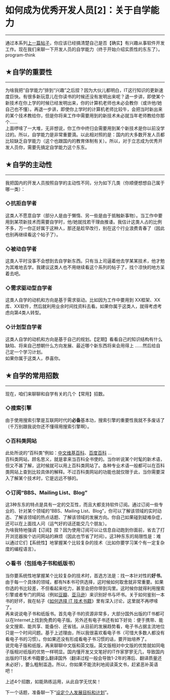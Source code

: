 # 如何成为优秀开发人员[2]：关于自学能力 

-----

 通过本系列[上一篇帖子](https://program-think.blogspot.com/2009/01/1.html)，你应该已经搞清楚自己是否【确实】有兴趣从事软件开发工作。现在我们来聊一下开发人员的自学能力（终于开始介绍实质性的东东了）。program-think  
   
    
 ## ★自学的重要性
-------

  
 为啥我把“自学能力”排到“兴趣”之后捏？因为大伙儿都明白，IT这行知识的更新速度巨快。有很多新玩意儿在你读书的时候还没有发明出来呢？退一步讲，即使某个新技术在你上学的时候已经发明出来，你的计算机老师也未必会教你（或许他/她自己也不懂）。再退一步讲，即使你上学时的计算机老师比较牛，会把当时新出来的某个技术教给你，但是你将来工作中需要用到的新技术未必就当年老师教给你那个......  
 上面啰嗦了一大堆，无非想说，你工作中终归会需要用到某个新技术是你以前没学过的。所以，自学能力是非常重要滴。以此相对照的是：国内的大多数开发人员都比较缺乏自学能力（这个也跟国内的教育体制有关）。所以，对于立志成为优秀开发人员你，需要先搞定自学能力这个东东。  
   
    
 ## ★自学的主动性
-------

  
 我把国内的开发人员按照自学的主动性不同，分为如下几类（你顺便想想自己属于哪一类）：  
   
 ### ◇抗拒自学者

  
 这类人不愿意自学（部分人是由于懒惰、另一些是由于抵触新事物）。当工作中要用到某项新技术而需要自学时，他/她就找若干理由推诿。我估计这类人占的比例不多，万一你正好属于这种人，那还是趁早改行，别在这个行业浪费青春了（因此也别再继续看这个帖子了）。  
   
 ### ◇被动自学者

  
 这类人平时没事不会想到去自学新东西。只有当上司逼着他去学某某技术，他才勉为其难地去学。我建议这类人也不用继续看这个系列的帖子了，找个凉快的地方呆着去吧。  
   
 ### ◇需求驱动型自学者

  
 这类人自学的动机和方向是基于需求驱动。比如因为工作中要用到 XX框架、XX库、XX软件，然后就利用业余时间找资料去看。如果你属于这类人，就得考虑考虑向第4类人转型。  
   
 ### ◇计划型自学者

  
 这类人自学的动机和方向是基于自己的规划。【定期】看看自己的知识结构有什么缺陷、将来自己想朝什么方向发展、最近哪个新东西将来会用得上 ......然后给自己定一个学习计划。  
 如果你属于这类人，恭喜你。  
   
    
 ## ★自学的常用招数
--------

  
 现在，咱们来聊聊和自学有关的几个【常用】招数。  
   
 ### ◇搜索引擎

  
 由于使用搜索引擎是互联网时代的**必备**基本功，搜索引擎的重要性我就不多废话了（千万别跟我说你还不懂得用搜索引擎啊）。  
   
 ### ◇百科类网站

  
 此处所说的“百科类”例如：[中文维基百科](https://zh.wikipedia.org/)、[百度百科](http://baike.baidu.com/) ...  
 百科类网站，顾名思义，就是拿来当百科全书使的。当你听说某个时髦的新术语，但又不甚了解，这时候就可以用上百科类网站了。各种专业术语一般都可以在百科类网站上查到比较具体的解释。不过百科类网站的功能也就仅限于此，当你需要深入了解某个技术时，它是远远不够的。  
   
 ### ◇订阅“BBS、Mailing List、Blog”

  
 这3种东东的特点是具有一定的交互性，而且大都支持软件订阅。通过订阅一些专业的、针对某个领域的“BBS、Mailing List、Blog”，你可以了解该领域的实时动态、了解该领域的热点话题、了解该领域的发展方向。你自己如果碰到疑难杂症，还可以在上面找人问（运气好的话还能交几个朋友）。  
 为啥我特地强调【订阅】捏？因为使用订阅可以让信息自动跑到你面前，省去了打开浏览器挨个访问网站的麻烦（因此也节省了时间）。这3种东东的局限性是：难以通过它们【系统性】地掌握某个比较复杂的技术（比如你要学习某个有一定复杂度的编程语言）。  
   
 ### ◇看书（包括电子书和纸版书）

  
 当你要系统性地掌握某个比较复杂的技术时，首选方法是：找一本针对性的**好书**。由于每一个具体的领域，都有N本书可供选择，这时候如何取舍就非常重要。如果你选的书比较差，不但看起来吃力，甚至会把你带到沟里。这时候你就得利用搜索引擎或者专门的网站（例如[豆瓣](http://www.douban.com/)、[亚马逊](http://www.amazon.com/)）来识别好书与坏书。关于如何鉴别一本书的好坏，我在帖子《[如何选择 IT 技术书籍](https://program-think.blogspot.com/2009/01/choose-it-book.html)》里有深入讨论，这里就不再啰嗦了。  
 再来说说电子书和纸版书。首先电子书的资源非常多，大部分国外出版的IT书都可以在Internet上找到免费的电子版。另外还有电子书还有如下好处：便于携带、能全文搜索、能共享、能备份、还省钱。从目前的发展趋势看，电子书占据主流地位只是一个时间问题。基于上述理由，所以我很喜欢看电子书（可惜大多数人都没有看电子书的习惯）。你如果还没有形成看电子书习惯的话，要开始培养了。  
 说完电子版和纸版，再来聊聊中文版和英文版。英文版相对中文版的优势就如同电子版相对纸版的优势一样明显。国内懂开发又文笔好的IT作家寥寥无几，导致国内出版的IT技术书籍要么翻译国外（翻译过程一般会导致1-2年的滞后、翻译质量还未必好），要么粗制滥造。所以，你如果不能流利地阅读英文书，赶紧恶补英语吧！  
   
 上述4个招数，如能熟练运用，从此自学无忧矣！  
   
   
 下一个话题，准备聊一下“[设定个人发展目标和计划](https://program-think.blogspot.com/2009/01/3.html)”。 